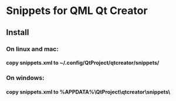 # Snippets for QML Qt Creator

## Install 
### On linux and mac:
#### copy snippets.xml to ~/.config/QtProject/qtcreator/snippets/

### On windows:
#### copy snippets.xml to %APPDATA%\QtProject\qtcreator\snippets\

